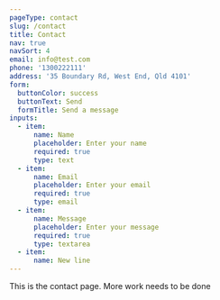 ```yaml
---
pageType: contact
slug: /contact
title: Contact
nav: true
navSort: 4
email: info@test.com
phone: '1300222111'
address: '35 Boundary Rd, West End, Qld 4101'
form:
  buttonColor: success
  buttonText: Send
  formTitle: Send a message
inputs:
  - item:
      name: Name
      placeholder: Enter your name
      required: true
      type: text
  - item:
      name: Email
      placeholder: Enter your email
      required: true
      type: email
  - item:
      name: Message
      placeholder: Enter your message
      required: true
      type: textarea
  - item:
      name: New line
---
```

This is the contact page. More work needs to be done
